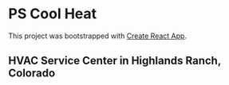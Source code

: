 # PS Cool Heat

This project was bootstrapped with [Create React App](https://github.com/facebook/create-react-app).

## HVAC Service Center in Highlands Ranch, Colorado
